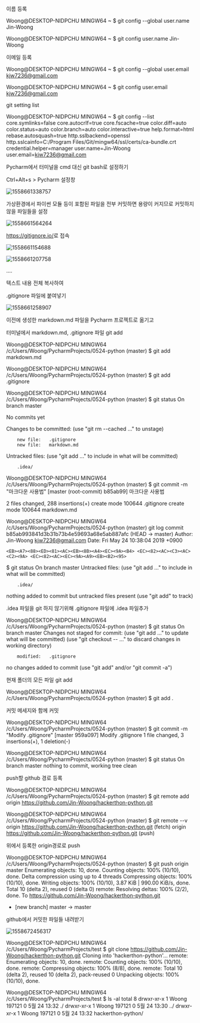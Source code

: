 이름 등록

Woong@DESKTOP-NIDPCHU MINGW64 ~
$ git config --global user.name Jin-Woong

Woong@DESKTOP-NIDPCHU MINGW64 ~
$ git config user.name
Jin-Woong



이메일 등록

Woong@DESKTOP-NIDPCHU MINGW64 ~
$ git config --global user.email kjw7236@gmail.com

Woong@DESKTOP-NIDPCHU MINGW64 ~
$ git config user.email
kjw7236@gmail.com



git setting list

Woong@DESKTOP-NIDPCHU MINGW64 ~
$ git config --list
core.symlinks=false
core.autocrlf=true
core.fscache=true
color.diff=auto
color.status=auto
color.branch=auto
color.interactive=true
help.format=html
rebase.autosquash=true
http.sslbackend=openssl
http.sslcainfo=C:/Program Files/Git/mingw64/ssl/certs/ca-bundle.crt
credential.helper=manager
user.name=Jin-Woong
user.email=kjw7236@gmail.com



Pycharm에서 터미널을 cmd 대신 git bash로 설정하기

 Ctrl+Alt+s  > Pycharm 설정창

![1558661338757](C:\Users\Woong\AppData\Roaming\Typora\typora-user-images\1558661338757.png)





가상환경에서 파이썬 모듈 등이  포함된 파일을 전부 커밋하면 용량이 커지므로 커밋하지 않을 파일들을 설정

![1558661564264](C:\Users\Woong\AppData\Roaming\Typora\typora-user-images\1558661564264.png)



<https://gitignore.io/>로 접속

![1558661154688](C:\Users\Woong\AppData\Roaming\Typora\typora-user-images\1558661154688.png)



![1558661207758](C:\Users\Woong\AppData\Roaming\Typora\typora-user-images\1558661207758.png)

....



텍스트 내용 전체 복사하여

.gitignore 파일에 붙여넣기

![1558661258907](C:\Users\Woong\AppData\Roaming\Typora\typora-user-images\1558661258907.png)



이전에 생성한 markdown.md 파일을 Pycharm 프로젝트로 옮기고

터미널에서 markdown.md,   .gitignore 파일 git add



Woong@DESKTOP-NIDPCHU MINGW64 /c/Users/Woong/PycharmProjects/0524-python (master)
$ git add markdown.md

Woong@DESKTOP-NIDPCHU MINGW64 /c/Users/Woong/PycharmProjects/0524-python (master)
$ git add .gitignore

Woong@DESKTOP-NIDPCHU MINGW64 /c/Users/Woong/PycharmProjects/0524-python (master)
$ git status
On branch master

No commits yet

Changes to be committed:
  (use "git rm --cached <file>..." to unstage)

        new file:   .gitignore
        new file:   markdown.md

Untracked files:
  (use "git add <file>..." to include in what will be committed)

        .idea/



Woong@DESKTOP-NIDPCHU MINGW64 /c/Users/Woong/PycharmProjects/0524-python (master)
$ git commit -m "마크다운 사용법"
[master (root-commit) b85ab99] 마크다운 사용법

 2 files changed, 288 insertions(+)
 create mode 100644 .gitignore
 create mode 100644 markdown.md



Woong@DESKTOP-NIDPCHU MINGW64 /c/Users/Woong/PycharmProjects/0524-python (master)
git log
commit b85ab993841d3b31b73b4e59693a68e5ab887afc (HEAD -> master)
Author: Jin-Woong <kjw7236@gmail.com>
Date:   Fri May 24 10:38:04 2019 +0900

    <EB><A7><88><ED><81><AC><EB><8B><A4><EC><9A><B4> <EC><82><AC><C3><AC><C2><9A> <EC><82><AC><EC><9A><A9><EB><B2><95>



$ git status
On branch master
Untracked files:
  (use "git add <file>..." to include in what will be committed)

        .idea/

nothing added to commit but untracked files present (use "git add" to track)



.idea 파일을 git 하지 않기위해 .gitignore 파일에 .idea 파일추가



Woong@DESKTOP-NIDPCHU MINGW64 /c/Users/Woong/PycharmProjects/0524-python (master)
$ git status
On branch master
Changes not staged for commit:
  (use "git add <file>..." to update what will be committed)
  (use "git checkout -- <file>..." to discard changes in working directory)

        modified:   .gitignore

no changes added to commit (use "git add" and/or "git commit -a")



현재 폴더의 모든 파일 git add

Woong@DESKTOP-NIDPCHU MINGW64 /c/Users/Woong/PycharmProjects/0524-python (master)
$ git add .



커밋 메세지와 함께 커밋

Woong@DESKTOP-NIDPCHU MINGW64 /c/Users/Woong/PycharmProjects/0524-python (master)
$ git commit -m "Modify .gitignore"
[master 959a097] Modify .gitignore
 1 file changed, 3 insertions(+), 1 deletion(-)



Woong@DESKTOP-NIDPCHU MINGW64 /c/Users/Woong/PycharmProjects/0524-python (master)
$ git status
On branch master
nothing to commit, working tree clean



push할 github 경로 등록

Woong@DESKTOP-NIDPCHU MINGW64 /c/Users/Woong/PycharmProjects/0524-python (master)
$ git remote add origin https://github.com/Jin-Woong/hackerthon-python.git

Woong@DESKTOP-NIDPCHU MINGW64 /c/Users/Woong/PycharmProjects/0524-python (master)
$ git remote --v
origin  https://github.com/Jin-Woong/hackerthon-python.git (fetch)
origin  https://github.com/Jin-Woong/hackerthon-python.git (push)



위에서 등록한 origin경로로 push

Woong@DESKTOP-NIDPCHU MINGW64 /c/Users/Woong/PycharmProjects/0524-python (master)
$ git push origin master
Enumerating objects: 10, done.
Counting objects: 100% (10/10), done.
Delta compression using up to 4 threads
Compressing objects: 100% (10/10), done.
Writing objects: 100% (10/10), 3.87 KiB | 990.00 KiB/s, done.
Total 10 (delta 2), reused 0 (delta 0)
remote: Resolving deltas: 100% (2/2), done.
To https://github.com/Jin-Woong/hackerthon-python.git

 * [new branch]      master -> master



github에서 커밋한 파일들 내려받기

![1558672456317](C:\Users\Woong\AppData\Roaming\Typora\typora-user-images\1558672456317.png)

Woong@DESKTOP-NIDPCHU MINGW64 /c/Users/Woong/PycharmProjects/test
$ git clone https://github.com/Jin-Woong/hackerthon-python.git
Cloning into 'hackerthon-python'...
remote: Enumerating objects: 10, done.
remote: Counting objects: 100% (10/10), done.
remote: Compressing objects: 100% (8/8), done.
remote: Total 10 (delta 2), reused 10 (delta 2), pack-reused 0
Unpacking objects: 100% (10/10), done.



Woong@DESKTOP-NIDPCHU MINGW64 /c/Users/Woong/PycharmProjects/test
$ ls -al
total 8
drwxr-xr-x 1 Woong 197121 0 5월  24 13:32 ./
drwxr-xr-x 1 Woong 197121 0 5월  24 13:30 ../
drwxr-xr-x 1 Woong 197121 0 5월  24 13:32 hackerthon-python/






